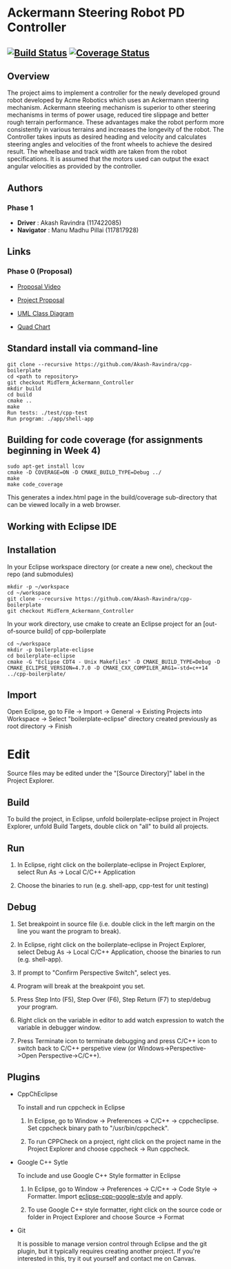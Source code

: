 # Ackermann Steering Robot PD Controller
[![Build Status](https://travis-ci.org/Akash-Ravindra/cpp-boilerplate.svg?branch=MidTerm_Ackermann_Controller)](https://travis-ci.org/Akash-Ravindra/cpp-boilerplate)
[![Coverage Status](https://coveralls.io/repos/github/Akash-Ravindra/cpp-boilerplate/badge.svg?branch=MidTerm_Ackermann_Controller)](https://coveralls.io/github/Akash-Ravindra/cpp-boilerplate?branch=MidTerm_Ackermann_Controller)
---

## Overview

The project aims to implement a controller for the newly developed ground robot developed by Acme Robotics which uses an Ackermann steering mechanism. Ackermann steering mechanism is superior to other steering mechanisms in terms of power usage, reduced tire slippage and better rough terrain performance. These advantages make the robot perform more consistently in various terrains and increases the longevity of the robot. The Controller takes inputs as desired heading and velocity and calculates steering angles and velocities of the front wheels to achieve the desired result. The wheelbase
and track width are taken from the robot  specifications. It is assumed that the motors used can output the exact angular velocities as provided by the controller.

## Authors
### Phase 1
- **Driver** : Akash Ravindra (117422085)
- **Navigator** : Manu Madhu Pillai (117817928)

## Links
### Phase 0 (Proposal)
- [Proposal Video](https://youtu.be/N1TOlgHQ_ZI)

- [Project Proposal](/project_docs/phase0/project_proposal.pdf)

- [UML Class Diagram](/project_docs/phase0/uml_class_diagram.pdf)

- [Quad Chart](/project_docs/phase0/quad_chart.pdf)

## Standard install via command-line
```
git clone --recursive https://github.com/Akash-Ravindra/cpp-boilerplate
cd <path to repository>
git checkout MidTerm_Ackermann_Controller
mkdir build
cd build
cmake ..
make
Run tests: ./test/cpp-test
Run program: ./app/shell-app
```

## Building for code coverage (for assignments beginning in Week 4)
```
sudo apt-get install lcov
cmake -D COVERAGE=ON -D CMAKE_BUILD_TYPE=Debug ../
make
make code_coverage
```
This generates a index.html page in the build/coverage sub-directory that can be viewed locally in a web browser.

## Working with Eclipse IDE ##

## Installation

In your Eclipse workspace directory (or create a new one), checkout the repo (and submodules)
```
mkdir -p ~/workspace
cd ~/workspace
git clone --recursive https://github.com/Akash-Ravindra/cpp-boilerplate
git checkout MidTerm_Ackermann_Controller
```

In your work directory, use cmake to create an Eclipse project for an [out-of-source build] of cpp-boilerplate

```
cd ~/workspace
mkdir -p boilerplate-eclipse
cd boilerplate-eclipse
cmake -G "Eclipse CDT4 - Unix Makefiles" -D CMAKE_BUILD_TYPE=Debug -D CMAKE_ECLIPSE_VERSION=4.7.0 -D CMAKE_CXX_COMPILER_ARG1=-std=c++14 ../cpp-boilerplate/
```

## Import

Open Eclipse, go to File -> Import -> General -> Existing Projects into Workspace -> 
Select "boilerplate-eclipse" directory created previously as root directory -> Finish

# Edit

Source files may be edited under the "[Source Directory]" label in the Project Explorer.


## Build

To build the project, in Eclipse, unfold boilerplate-eclipse project in Project Explorer,
unfold Build Targets, double click on "all" to build all projects.

## Run

1. In Eclipse, right click on the boilerplate-eclipse in Project Explorer,
select Run As -> Local C/C++ Application

2. Choose the binaries to run (e.g. shell-app, cpp-test for unit testing)


## Debug


1. Set breakpoint in source file (i.e. double click in the left margin on the line you want 
the program to break).

2. In Eclipse, right click on the boilerplate-eclipse in Project Explorer, select Debug As -> 
Local C/C++ Application, choose the binaries to run (e.g. shell-app).

3. If prompt to "Confirm Perspective Switch", select yes.

4. Program will break at the breakpoint you set.

5. Press Step Into (F5), Step Over (F6), Step Return (F7) to step/debug your program.

6. Right click on the variable in editor to add watch expression to watch the variable in 
debugger window.

7. Press Terminate icon to terminate debugging and press C/C++ icon to switch back to C/C++ 
perspetive view (or Windows->Perspective->Open Perspective->C/C++).


## Plugins

- CppChEclipse

    To install and run cppcheck in Eclipse

    1. In Eclipse, go to Window -> Preferences -> C/C++ -> cppcheclipse.
    Set cppcheck binary path to "/usr/bin/cppcheck".

    2. To run CPPCheck on a project, right click on the project name in the Project Explorer 
    and choose cppcheck -> Run cppcheck.


- Google C++ Sytle

    To include and use Google C++ Style formatter in Eclipse

    1. In Eclipse, go to Window -> Preferences -> C/C++ -> Code Style -> Formatter. 
    Import [eclipse-cpp-google-style][reference-id-for-eclipse-cpp-google-style] and apply.

    2. To use Google C++ style formatter, right click on the source code or folder in 
    Project Explorer and choose Source -> Format

[reference-id-for-eclipse-cpp-google-style]: https://raw.githubusercontent.com/google/styleguide/gh-pages/eclipse-cpp-google-style.xml

- Git

    It is possible to manage version control through Eclipse and the git plugin, but it typically requires creating another project. If you're interested in this, try it out yourself and contact me on Canvas.
